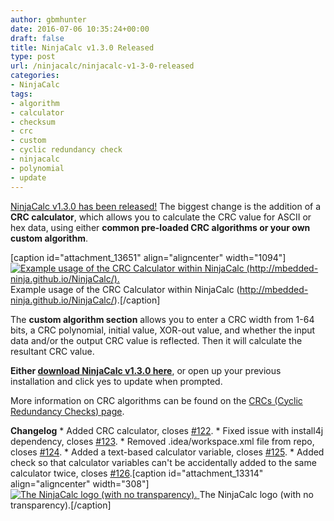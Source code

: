 ```yaml
---
author: gbmhunter
date: 2016-07-06 10:35:24+00:00
draft: false
title: NinjaCalc v1.3.0 Released
type: post
url: /ninjacalc/ninjacalc-v1-3-0-released
categories:
- NinjaCalc
tags:
- algorithm
- calculator
- checksum
- crc
- custom
- cyclic redundancy check
- ninjacalc
- polynomial
- update
---
```


[NinjaCalc v1.3.0 has been released!](http://mbedded-ninja.github.io/NinjaCalc/) The biggest change is the addition of a **CRC calculator**, which allows you to calculate the CRC value for ASCII or hex data, using either **common pre-loaded CRC algorithms or your own custom algorithm**.

[caption id="attachment_13651" align="aligncenter" width="1094"][![Example usage of the CRC Calculator within NinjaCalc (http://mbedded-ninja.github.io/NinjaCalc/).](/images/2016/07/ninja-calc-crc-calculator-example.gif)
](/images/2016/07/ninja-calc-crc-calculator-example.gif) Example usage of the CRC Calculator within NinjaCalc (http://mbedded-ninja.github.io/NinjaCalc/).[/caption]

The **custom algorithm section** allows you to enter a CRC width from 1-64 bits, a CRC polynomial, initial value, XOR-out value, and whether the input data and/or the output CRC value is reflected. Then it will calculate the resultant CRC value.

**Either [download NinjaCalc v1.3.0 here](http://mbedded-ninja.github.io/NinjaCalc/)**, or open up your previous installation and click yes to update when prompted.

More information on CRC algorithms can be found on the [CRCs (Cyclic Redundancy Checks) page](http://blog.mbedded.ninja/programming/general/crcs-cyclic-redundancy-checks).

**Changelog**  * Added CRC calculator, closes [#122](https://github.com/mbedded-ninja/NinjaCalc/issues/122).  * Fixed issue with install4j dependency, closes [#123](https://github.com/mbedded-ninja/NinjaCalc/issues/123).  * Removed .idea/workspace.xml file from repo, closes [#124](https://github.com/mbedded-ninja/NinjaCalc/issues/124).  * Added a text-based calculator variable, closes [#125](https://github.com/mbedded-ninja/NinjaCalc/issues/125).  * Added check so that calculator variables can't be accidentally added to the same calculator twice, closes [#126](https://github.com/mbedded-ninja/NinjaCalc/issues/126).[caption id="attachment_13314" align="aligncenter" width="308"][![The NinjaCalc logo (with no transparency).](/images/2016/04/ninja-calc-logo-v2-no-transparency.png)
](/images/2016/04/ninja-calc-logo-v2-no-transparency.png) The NinjaCalc logo (with no transparency).[/caption]
